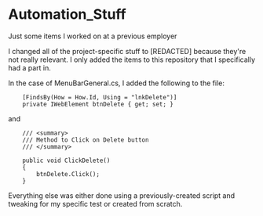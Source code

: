 # Automation_Stuff
Just some items I worked on at a previous employer


I changed all of the project-specific stuff to [REDACTED] because they're not really relevant. 
I only added the items to this repository that I specifically had a part in.

In the case of MenuBarGeneral.cs, I added the following to the file: 

        [FindsBy(How = How.Id, Using = "lnkDelete")]
        private IWebElement btnDelete { get; set; }
       
and

        /// <summary>
        /// Method to Click on Delete button
        /// </summary>
        
        public void ClickDelete()
        {
            btnDelete.Click();
        }

Everything else was either done using a previously-created script and tweaking for my specific test or created from scratch. 
